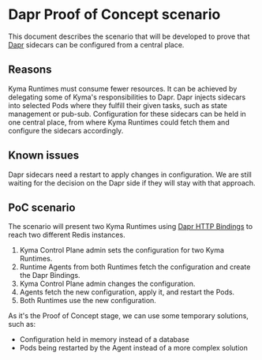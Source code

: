 # Dapr Proof of Concept scenario


This document describes the scenario that will be developed to prove that [Dapr](https://dapr.io/) sidecars can be configured from a central place.

## Reasons

Kyma Runtimes must consume fewer resources. It can be achieved by delegating some of Kyma's responsibilities
to Dapr. Dapr injects sidecars into selected Pods where they fulfill their given tasks, such as state management or pub-sub.
Configuration for these sidecars can be held in one central place, from where Kyma Runtimes could fetch them and configure the
sidecars accordingly.

## Known issues

Dapr sidecars need a restart to apply changes in configuration. We are still waiting for the decision on the Dapr side if
they will stay with that approach.

## PoC scenario

The scenario will present two Kyma Runtimes using [Dapr HTTP Bindings](https://github.com/dapr/docs/blob/master/reference/specs/bindings/http.md) to reach two different Redis instances.

1. Kyma Control Plane admin sets the configuration for two Kyma Runtimes.
2. Runtime Agents from both Runtimes fetch the configuration and create the Dapr Bindings.
3. Kyma Control Plane admin changes the configuration.
4. Agents fetch the new configuration, apply it, and restart the Pods.
5. Both Runtimes use the new configuration.

As it's the Proof of Concept stage, we can use some temporary solutions, such as:
- Configuration held in memory instead of a database
- Pods being restarted by the Agent instead of a more complex solution
